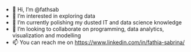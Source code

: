 - 👋 Hi, I’m @fathsab
- 👀 I’m interested in exploring data
- 🌱 I’m currently polishing my dusted IT and data science knowledge  
- 💞️ I’m looking to collaborate on programming, data analytics, visualization and modelling
- 📫 You can reach me on https://www.linkedin.com/in/fathia-sabrina/

<!---
fathsab/fathsab is a ✨ special ✨ repository because its `README.md` (this file) appears on your GitHub profile.
You can click the Preview link to take a look at your changes.
--->
